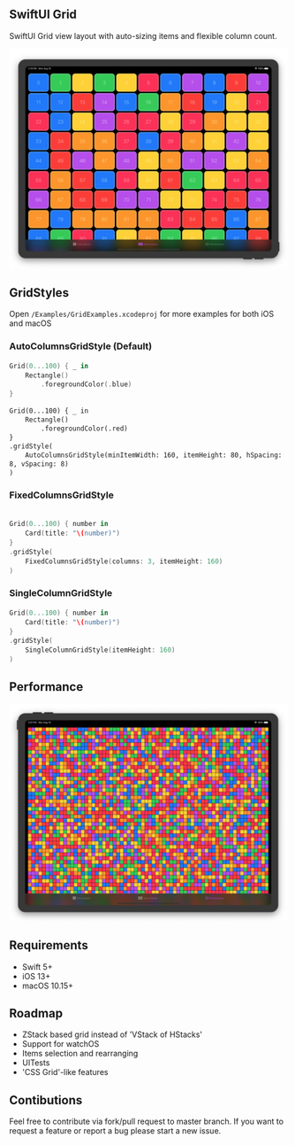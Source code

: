 ## SwiftUI Grid

SwiftUI Grid view layout with auto-sizing items and flexible column count.

<center>
<img src="Resources/iPad1.png"/>
</center>

## GridStyles

Open `/Examples/GridExamples.xcodeproj` for more examples for both iOS and macOS


### AutoColumnsGridStyle (Default)

```swift
Grid(0...100) { _ in
    Rectangle()
        .foregroundColor(.blue)
}
```

```
Grid(0...100) { _ in
    Rectangle()
        .foregroundColor(.red)
}
.gridStyle(
    AutoColumnsGridStyle(minItemWidth: 160, itemHeight: 80, hSpacing: 8, vSpacing: 8)
)
```
### FixedColumnsGridStyle

```swift

Grid(0...100) { number in
    Card(title: "\(number)")
}
.gridStyle(
    FixedColumnsGridStyle(columns: 3, itemHeight: 160)
)
```
### SingleColumnGridStyle

```swift
Grid(0...100) { number in
    Card(title: "\(number)")
}
.gridStyle(
    SingleColumnGridStyle(itemHeight: 160)
)
```

## Performance

<center>
<img src="Resources/iPad2.png"/>
</center>

## Requirements

- Swift 5+
- iOS 13+
- macOS 10.15+

## Roadmap
- ZStack based grid instead of 'VStack of HStacks'
- Support for watchOS
- Items selection and rearranging
- UITests
- 'CSS Grid'-like features

## Contibutions
Feel free to contribute via fork/pull request to master branch. If you want to request a feature or report a bug please start a new issue.
